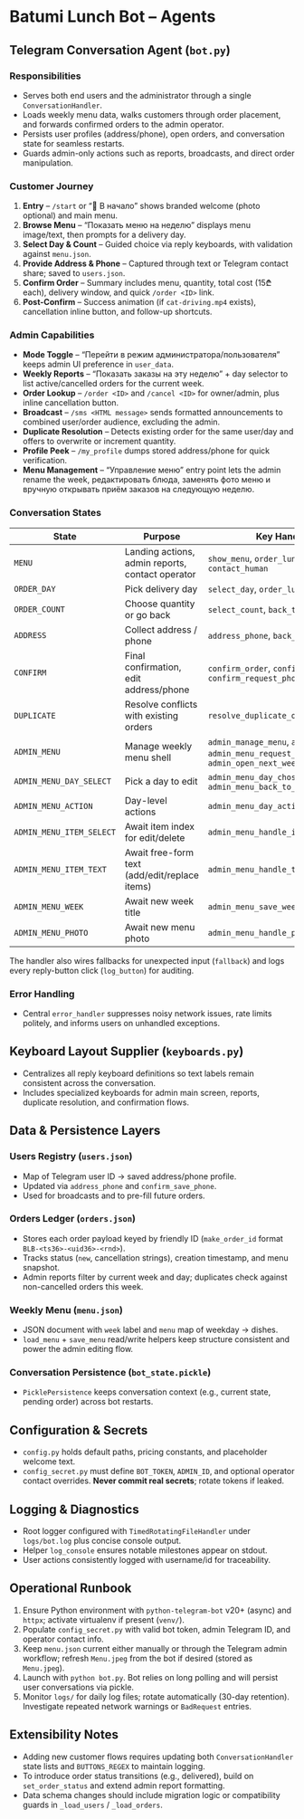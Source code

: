# Batumi Lunch Bot – Agents

## Telegram Conversation Agent (`bot.py`)

### Responsibilities
- Serves both end users and the administrator through a single `ConversationHandler`.
- Loads weekly menu data, walks customers through order placement, and forwards confirmed orders to the admin operator.
- Persists user profiles (address/phone), open orders, and conversation state for seamless restarts.
- Guards admin-only actions such as reports, broadcasts, and direct order manipulation.

### Customer Journey
1. **Entry** – `/start` or “🔄 В начало” shows branded welcome (photo optional) and main menu.
2. **Browse Menu** – “Показать меню на неделю” displays menu image/text, then prompts for a delivery day.
3. **Select Day & Count** – Guided choice via reply keyboards, with validation against `menu.json`.
4. **Provide Address & Phone** – Captured through text or Telegram contact share; saved to `users.json`.
5. **Confirm Order** – Summary includes menu, quantity, total cost (15₾ each), delivery window, and quick `/order <ID>` link.
6. **Post-Confirm** – Success animation (if `cat-driving.mp4` exists), cancellation inline button, and follow-up shortcuts.

### Admin Capabilities
- **Mode Toggle** – “Перейти в режим администратора/пользователя” keeps admin UI preference in `user_data`.
- **Weekly Reports** – “Показать заказы на эту неделю” + day selector to list active/cancelled orders for the current week.
- **Order Lookup** – `/order <ID>` and `/cancel <ID>` for owner/admin, plus inline cancellation button.
- **Broadcast** – `/sms <HTML message>` sends formatted announcements to combined user/order audience, excluding the admin.
- **Duplicate Resolution** – Detects existing order for the same user/day and offers to overwrite or increment quantity.
- **Profile Peek** – `/my_profile` dumps stored address/phone for quick verification.
- **Menu Management** – “Управление меню” entry point lets the admin rename the week, редактировать блюда, заменять фото меню и вручную открывать приём заказов на следующую неделю.

### Conversation States
| State    | Purpose                                                      | Key Handlers/Transitions |
|----------|--------------------------------------------------------------|---------------------------|
| `MENU`   | Landing actions, admin reports, contact operator             | `show_menu`, `order_lunch`, `admin_show_week_orders`, `contact_human` |
| `ORDER_DAY` | Pick delivery day                                         | `select_day`, `order_lunch` (restart), `contact_human` |
| `ORDER_COUNT` | Choose quantity or go back                              | `select_count`, `back_to_day`, `order_lunch` |
| `ADDRESS` | Collect address / phone                                     | `address_phone`, `back_to_count` |
| `CONFIRM` | Final confirmation, edit address/phone                      | `confirm_order`, `confirm_save_phone`, `confirm_request_phone` |
| `DUPLICATE` | Resolve conflicts with existing orders                    | `resolve_duplicate_order` |
| `ADMIN_MENU` | Manage weekly menu shell                                  | `admin_manage_menu`, `admin_menu_request_week`, `admin_menu_request_photo`, `admin_open_next_week_orders` |
| `ADMIN_MENU_DAY_SELECT` | Pick a day to edit                               | `admin_menu_day_chosen`, `admin_menu_back_to_main` |
| `ADMIN_MENU_ACTION` | Day-level actions                                  | `admin_menu_day_action_add/edit/delete/replace` |
| `ADMIN_MENU_ITEM_SELECT` | Await item index for edit/delete               | `admin_menu_handle_item_index` |
| `ADMIN_MENU_ITEM_TEXT` | Await free-form text (add/edit/replace items)   | `admin_menu_handle_text_input` |
| `ADMIN_MENU_WEEK` | Await new week title                                 | `admin_menu_save_week` |
| `ADMIN_MENU_PHOTO` | Await new menu photo                                | `admin_menu_handle_photo` |

The handler also wires fallbacks for unexpected input (`fallback`) and logs every reply-button click (`log_button`) for auditing.

### Error Handling
- Central `error_handler` suppresses noisy network issues, rate limits politely, and informs users on unhandled exceptions.

## Keyboard Layout Supplier (`keyboards.py`)
- Centralizes all reply keyboard definitions so text labels remain consistent across the conversation.
- Includes specialized keyboards for admin main screen, reports, duplicate resolution, and confirmation flows.

## Data & Persistence Layers

### Users Registry (`users.json`)
- Map of Telegram user ID → saved address/phone profile.
- Updated via `address_phone` and `confirm_save_phone`.
- Used for broadcasts and to pre-fill future orders.

### Orders Ledger (`orders.json`)
- Stores each order payload keyed by friendly ID (`make_order_id` format `BLB-<ts36>-<uid36>-<rnd>`).
- Tracks status (`new`, cancellation strings), creation timestamp, and menu snapshot.
- Admin reports filter by current week and day; duplicates check against non-cancelled orders this week.

### Weekly Menu (`menu.json`)
- JSON document with `week` label and `menu` map of weekday → dishes.
- `load_menu` + `save_menu` read/write helpers keep structure consistent and power the admin editing flow.

### Conversation Persistence (`bot_state.pickle`)
- `PicklePersistence` keeps conversation context (e.g., current state, pending order) across bot restarts.

## Configuration & Secrets
- `config.py` holds default paths, pricing constants, and placeholder welcome text.
- `config_secret.py` must define `BOT_TOKEN`, `ADMIN_ID`, and optional operator contact overrides. **Never commit real secrets**; rotate tokens if leaked.

## Logging & Diagnostics
- Root logger configured with `TimedRotatingFileHandler` under `logs/bot.log` plus concise console output.
- Helper `log_console` ensures notable milestones appear on stdout.
- User actions consistently logged with username/id for traceability.

## Operational Runbook
1. Ensure Python environment with `python-telegram-bot` v20+ (async) and `httpx`; activate virtualenv if present (`venv/`).
2. Populate `config_secret.py` with valid bot token, admin Telegram ID, and operator contact info.
3. Keep `menu.json` current either manually or through the Telegram admin workflow; refresh `Menu.jpeg` from the bot if desired (stored as `Menu.jpeg`).
4. Launch with `python bot.py`. Bot relies on long polling and will persist user conversations via pickle.
5. Monitor `logs/` for daily log files; rotate automatically (30-day retention). Investigate repeated network warnings or `BadRequest` entries.

## Extensibility Notes
- Adding new customer flows requires updating both `ConversationHandler` state lists and `BUTTONS_REGEX` to maintain logging.
- To introduce order status transitions (e.g., delivered), build on `set_order_status` and extend admin report formatting.
- Data schema changes should include migration logic or compatibility guards in `_load_users` / `_load_orders`.
